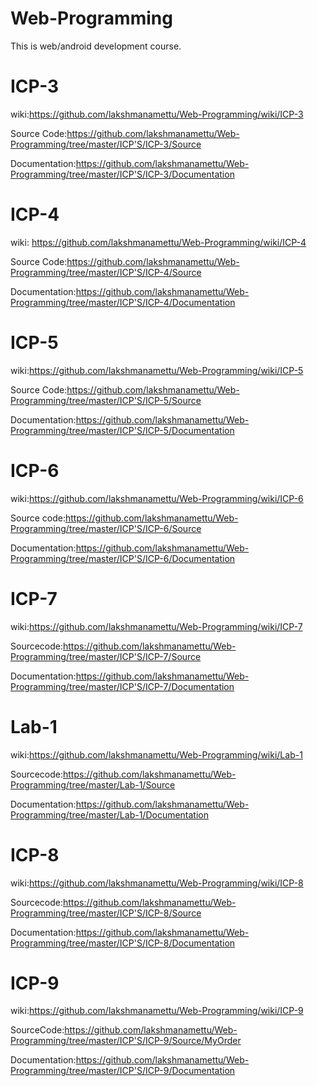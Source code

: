 # Web-Programming
This is web/android development course. 

# ICP-3
wiki:https://github.com/lakshmanamettu/Web-Programming/wiki/ICP-3 

Source Code:https://github.com/lakshmanamettu/Web-Programming/tree/master/ICP'S/ICP-3/Source

Documentation:https://github.com/lakshmanamettu/Web-Programming/tree/master/ICP'S/ICP-3/Documentation

# ICP-4
wiki: https://github.com/lakshmanamettu/Web-Programming/wiki/ICP-4

Source Code:https://github.com/lakshmanamettu/Web-Programming/tree/master/ICP'S/ICP-4/Source

Documentation:https://github.com/lakshmanamettu/Web-Programming/tree/master/ICP'S/ICP-4/Documentation

# ICP-5

wiki:https://github.com/lakshmanamettu/Web-Programming/wiki/ICP-5

Source Code:https://github.com/lakshmanamettu/Web-Programming/tree/master/ICP'S/ICP-5/Source

Documentation:https://github.com/lakshmanamettu/Web-Programming/tree/master/ICP'S/ICP-5/Documentation

# ICP-6

wiki:https://github.com/lakshmanamettu/Web-Programming/wiki/ICP-6

Source code:https://github.com/lakshmanamettu/Web-Programming/tree/master/ICP'S/ICP-6/Source

Documentation:https://github.com/lakshmanamettu/Web-Programming/tree/master/ICP'S/ICP-6/Documentation

# ICP-7

wiki:https://github.com/lakshmanamettu/Web-Programming/wiki/ICP-7

Sourcecode:https://github.com/lakshmanamettu/Web-Programming/tree/master/ICP'S/ICP-7/Source

Documentation:https://github.com/lakshmanamettu/Web-Programming/tree/master/ICP'S/ICP-7/Documentation

# Lab-1

wiki:https://github.com/lakshmanamettu/Web-Programming/wiki/Lab-1

Sourcecode:https://github.com/lakshmanamettu/Web-Programming/tree/master/Lab-1/Source

Documentation:https://github.com/lakshmanamettu/Web-Programming/tree/master/Lab-1/Documentation

# ICP-8

wiki:https://github.com/lakshmanamettu/Web-Programming/wiki/ICP-8

Sourcecode:https://github.com/lakshmanamettu/Web-Programming/tree/master/ICP'S/ICP-8/Source

Documentation:https://github.com/lakshmanamettu/Web-Programming/tree/master/ICP'S/ICP-8/Documentation

# ICP-9

wiki:https://github.com/lakshmanamettu/Web-Programming/wiki/ICP-9

SourceCode:https://github.com/lakshmanamettu/Web-Programming/tree/master/ICP'S/ICP-9/Source/MyOrder

Documentation:https://github.com/lakshmanamettu/Web-Programming/tree/master/ICP'S/ICP-9/Documentation
